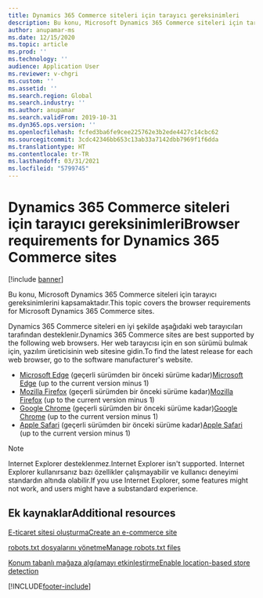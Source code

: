 ```yaml
---
title: Dynamics 365 Commerce siteleri için tarayıcı gereksinimleri
description: Bu konu, Microsoft Dynamics 365 Commerce siteleri için tarayıcı gereksinimlerini kapsamaktadır.
author: anupamar-ms
ms.date: 12/15/2020
ms.topic: article
ms.prod: ''
ms.technology: ''
audience: Application User
ms.reviewer: v-chgri
ms.custom: ''
ms.assetid: ''
ms.search.region: Global
ms.search.industry: ''
ms.author: anupamar
ms.search.validFrom: 2019-10-31
ms.dyn365.ops.version: ''
ms.openlocfilehash: fcfed3ba6fe9cee225762e3b2ede4427c14cbc62
ms.sourcegitcommit: 3cdc42346bb653c13ab33a7142dbb7969f1f6dda
ms.translationtype: HT
ms.contentlocale: tr-TR
ms.lasthandoff: 03/31/2021
ms.locfileid: "5799745"
---
```

# <a name="browser-requirements-for-dynamics-365-commerce-sites"></a><span data-ttu-id="3b5dd-103">Dynamics 365 Commerce siteleri için tarayıcı gereksinimleri</span><span class="sxs-lookup"><span data-stu-id="3b5dd-103">Browser requirements for Dynamics 365 Commerce sites</span></span>

[!include [banner](includes/banner.md)]

<span data-ttu-id="3b5dd-104">Bu konu, Microsoft Dynamics 365 Commerce siteleri için tarayıcı gereksinimlerini kapsamaktadır.</span><span class="sxs-lookup"><span data-stu-id="3b5dd-104">This topic covers the browser requirements for Microsoft Dynamics 365 Commerce sites.</span></span>

<span data-ttu-id="3b5dd-105">Dynamics 365 Commerce siteleri en iyi şekilde aşağıdaki web tarayıcıları tarafından desteklenir.</span><span class="sxs-lookup"><span data-stu-id="3b5dd-105">Dynamics 365 Commerce sites are best supported by the following web browsers.</span></span> <span data-ttu-id="3b5dd-106">Her web tarayıcısı için en son sürümü bulmak için, yazılım üreticisinin web sitesine gidin.</span><span class="sxs-lookup"><span data-stu-id="3b5dd-106">To find the latest release for each web browser, go to the software manufacturer's website.</span></span>

- <span data-ttu-id="3b5dd-107">[Microsoft Edge](https://www.microsoft.com/edge) (geçerli sürümden bir önceki sürüme kadar)</span><span class="sxs-lookup"><span data-stu-id="3b5dd-107">[Microsoft Edge](https://www.microsoft.com/edge) (up to the current version minus 1)</span></span>
- <span data-ttu-id="3b5dd-108">[Mozilla Firefox](https://www.mozilla.org/firefox/new) (geçerli sürümden bir önceki sürüme kadar)</span><span class="sxs-lookup"><span data-stu-id="3b5dd-108">[Mozilla Firefox](https://www.mozilla.org/firefox/new) (up to the current version minus 1)</span></span>
- <span data-ttu-id="3b5dd-109">[Google Chrome](https://www.google.com/chrome) (geçerli sürümden bir önceki sürüme kadar)</span><span class="sxs-lookup"><span data-stu-id="3b5dd-109">[Google Chrome](https://www.google.com/chrome) (up to the current version minus 1)</span></span>
- <span data-ttu-id="3b5dd-110">[Apple Safari](https://support.apple.com/downloads/safari) (geçerli sürümden bir önceki sürüme kadar)</span><span class="sxs-lookup"><span data-stu-id="3b5dd-110">[Apple Safari](https://support.apple.com/downloads/safari) (up to the current version minus 1)</span></span>

> [!NOTE]
> <span data-ttu-id="3b5dd-111">Internet Explorer desteklenmez.</span><span class="sxs-lookup"><span data-stu-id="3b5dd-111">Internet Explorer isn't supported.</span></span> <span data-ttu-id="3b5dd-112">Internet Explorer kullanırsanız bazı özellikler çalışmayabilir ve kullanıcı deneyimi standardın altında olabilir.</span><span class="sxs-lookup"><span data-stu-id="3b5dd-112">If you use Internet Explorer, some features might not work, and users might have a substandard experience.</span></span>

## <a name="additional-resources"></a><span data-ttu-id="3b5dd-113">Ek kaynaklar</span><span class="sxs-lookup"><span data-stu-id="3b5dd-113">Additional resources</span></span>

[<span data-ttu-id="3b5dd-114">E-ticaret sitesi oluşturma</span><span class="sxs-lookup"><span data-stu-id="3b5dd-114">Create an e-commerce site</span></span>](create-ecommerce-site.md)

[<span data-ttu-id="3b5dd-115">robots.txt dosyalarını yönetme</span><span class="sxs-lookup"><span data-stu-id="3b5dd-115">Manage robots.txt files</span></span>](manage-robots-txt-files.md)

[<span data-ttu-id="3b5dd-116">Konum tabanlı mağaza algılamayı etkinleştirme</span><span class="sxs-lookup"><span data-stu-id="3b5dd-116">Enable location-based store detection</span></span>](enable-store-detection.md)


[!INCLUDE[footer-include](../includes/footer-banner.md)]
